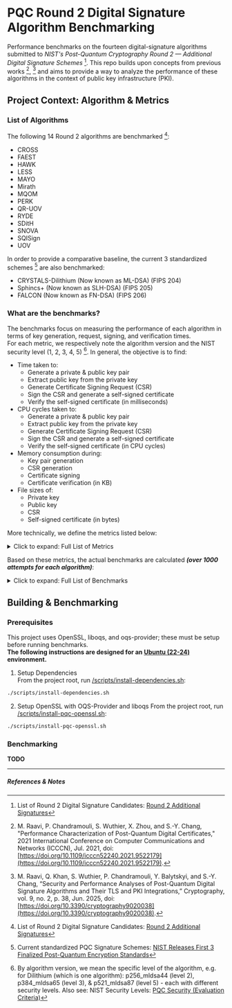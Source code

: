 # PQC Round 2 Digital Signature Algorithm Benchmarking  

Performance benchmarks on the fourteen digital-signature algorithms submitted to *NIST's Post-Quantum Cryptography Round 2 — Additional Digital Signature Schemes* [^1]. This repo builds upon concepts from previous works [^3], [^4] and aims to provide a way to analyze the performance of these algorithms in the context of public key infrastructure (PKI).  

## Project Context: Algorithm & Metrics

### List of Algorithms

The following 14 Round 2 algorithms are benchmarked [^1]:  

- CROSS
- FAEST
- HAWK
- LESS
- MAYO
- Mirath
- MQOM
- PERK
- QR-UOV
- RYDE
- SDitH
- SNOVA
- SQISign
- UOV

In order to provide a comparative baseline, the current 3 standardized schemes [^2] are also benchmarked:  

- CRYSTALS-Dilithium (Now known as ML-DSA) (FIPS 204)
- Sphincs+ (Now known as SLH-DSA) (FIPS 205)
- FALCON (Now known as FN-DSA) (FIPS 206)

### What are the benchmarks?  

The benchmarks focus on measuring the performance of each algorithm in terms of key generation, request, signing, and verification times.  
For each metric, we respectively note the algorithm version and the NIST security level (1, 2, 3, 4, 5) [^5].
In general, the objective is to find:  

- Time taken to:
    - Generate a private & public key pair
    - Extract public key from the private key
    - Generate Certificate Signing Request (CSR)
    - Sign the CSR and generate a self-signed certificate
    - Verify the self-signed certificate (in milliseconds)
- CPU cycles taken to:
    - Generate a private & public key pair
    - Extract public key from the private key
    - Generate Certificate Signing Request (CSR)
    - Sign the CSR and generate a self-signed certificate
    - Verify the self-signed certificate (in CPU cycles)
- Memory consumption during:
    - Key pair generation
    - CSR generation
    - Certificate signing
    - Certificate verification (in KB)
- File sizes of:
    - Private key
    - Public key
    - CSR
    - Self-signed certificate (in bytes)

More technically, we define the metrics listed below:  

<details>
<summary>Click to expand: Full List of Metrics</summary>

- **User & kernel time** *(total CPU time, in milliseconds)* for <u>generating the private key</u>
- **User & kernel time** *(total CPU time, in milliseconds)* for <u>extracting the public key from the private key</u>
- **User & kernel time** *(total CPU time, in milliseconds)* for <u>generating the CSR</u>
- **User & kernel time** *(total CPU time, in milliseconds)* for <u>signing CSR & generate a self-signed certificate</u>
- **User & kernel time** *(total CPU time, in milliseconds)* for <u>verifying the self-signed certificate</u>
- **User & kernel time** *(total CPU time, in milliseconds)* for <u>generating key pair (generating private key + extracting public key)</u>
- **User & kernel time** *(total CPU time, in milliseconds)* for <u>ALL operations combined</u>
- **Real time** *(wall-clock time, in milliseconds)* for <u>generating the private key</u>
- **Real time** *(wall-clock time, in milliseconds)* for <u>extracting the public key from the private key</u>
- **Real time** *(wall-clock time, in milliseconds)* for <u>generating the CSR</u>
- **Real time** *(wall-clock time, in milliseconds)* for <u>signing CSR & generating a self-signed certificate</u>
- **Real time** *(wall-clock time, in milliseconds)* for <u>verifying the self-signed certificate</u>
- **Real time** *(wall-clock time, in milliseconds)* for <u>generating key pair (generating private key + extracting public key)</u>
- **Real time** *(wall-clock time, in milliseconds)* for <u>ALL operations combined</u>
- **CPU Cycles** for <u>generating the private key</u>
- **CPU Cycles** for <u>extracting the public key from the private key</u>
- **CPU Cycles** for <u>generating the CSR</u>
- **CPU Cycles** for <u>signing CSR & generating a self-signed certificate</u>
- **CPU Cycles** for <u>verifying the self-signed certificate</u>
- **CPU Cycles** for <u>generating key pair (generating private key + extracting public key)</u>
- **CPU Cycles** for <u>ALL operations combined</u>
- **Maximum memory usage/Peak RSS (Resident Settings Size)** *(in KB)* for <u>generating the private key</u>
- **Maximum memory usage/Peak RSS (Resident Settings Size)** *(in KB)* for <u>extracting the public key from the private key</u>
- **Maximum memory usage/Peak RSS (Resident Settings Size)** *(in KB)* for <u>generating the CSR</u>
- **Maximum memory usage/Peak RSS (Resident Settings Size)** *(in KB)* for <u>signing CSR & generating a self-signed certificate</u>
- **Maximum memory usage/Peak RSS (Resident Settings Size)** *(in KB)* for <u>verifying the self-signed certificate</u>
- **Maximum memory usage/Peak RSS (Resident Settings Size)** *(in KB)* for <u>generating key pair (generating private key + extracting public key)</u>
- **Maximum memory usage/Peak RSS (Resident Settings Size)** *(in KB)* for <u>ALL operations combined</u>
- **File size** *(in bytes)* of the <u>private key</u>
- **File size** *(in bytes)* of the <u>public key</u>
- **File size** *(in bytes)* of the <u>CSR</u>
- **File size** *(in bytes)* of the <u>self-signed certificate</u>  

</details>

Based on these metrics, the actual benchmarks are calculated ***(over 1000 attempts for each algorithm)***:

<details>
<summary>Click to expand: Full List of Benchmarks</summary>

- **Average CPU time** for <u>generating the private key</u>
- **Average CPU time** for <u>extracting the public key from the private key</u>
- **Average CPU time** for <u>generating the CSR</u>
- **Average CPU time** for <u>signing CSR & generating a self-signed certificate</u>
- **Average CPU time** for <u>verifying the self-signed certificate</u>
- **Average CPU time** for <u>generating key pair (generating private key + extracting public key)</u>
- **Average CPU time** for <u>ALL operations combined</u>
- **Average wall-clock time** for <u>generating the private key</u>
- **Average wall-clock time** for <u>extracting the public key from the private key</u>
- **Average wall-clock time** for <u>generating the CSR</u>
- **Average wall-clock time** for <u>signing CSR & generating a self-signed certificate</u>
- **Average wall-clock time** for <u>verifying the self-signed certificate</u>
- **Average wall-clock time** for <u>generating key pair (generating private key + extracting public key)</u>
- **Average wall-clock time** for <u>ALL operations combined</u>
- **Median CPU time** for <u>generating the private key</u>
- **Median CPU time** for <u>extracting the public key from the private key</u>
- **Median CPU time** for <u>generating the CSR</u>
- **Median CPU time** for <u>signing CSR & generating a self-signed certificate</u>
- **Median CPU time** for <u>verifying the self-signed certificate</u>
- **Median CPU time** for <u>generating key pair (generating private key + extracting public key)</u>
- **Median CPU time** for <u>ALL operations combined</u>
- **Median wall-clock time** for <u>generating the private key</u>
- **Median wall-clock time** for <u>extracting the public key from the private key</u>
- **Median wall-clock time** for <u>generating the CSR</u>
- **Median wall-clock time** for <u>signing CSR & generating a self-signed certificate</u>
- **Median wall-clock time** for <u>verifying the self-signed certificate</u>
- **Median wall-clock time** for <u>generating key pair (generating private key + extracting public key)</u>
- **Median wall-clock time** for <u>ALL operations combined</u>
- **Average CPU Cycles** for <u>generating the private key</u>
- **Average CPU Cycles** for <u>extracting the public key from the private key</u>
- **Average CPU Cycles** for <u>generating the CSR</u>
- **Average CPU Cycles** for <u>signing CSR & generating a self-signed certificate</u>
- **Average CPU Cycles** for <u>verifying the self-signed certificate</u>
- **Average CPU Cycles** for <u>generating key pair (generating private key + extracting public key)</u>
- **Average CPU Cycles** for <u>ALL operations combined</u>
- **Median CPU Cycles** for <u>generating the private key</u>
- **Median CPU Cycles** for <u>extracting the public key from the private key</u>
- **Median CPU Cycles** for <u>generating the CSR</u>
- **Median CPU Cycles** for <u>signing CSR & generating a self-signed certificate</u>
- **Median CPU Cycles** for <u>verifying the self-signed certificate</u>
- **Median CPU Cycles** for <u>generating key pair (generating private key + extracting public key)</u>
- **Median CPU Cycles** for <u>ALL operations combined</u>
- **Average Peak RSS** for <u>generating the private key</u>
- **Average Peak RSS** for <u>extracting the public key from the private key</u>
- **Average Peak RSS** for <u>generating the CSR</u>
- **Average Peak RSS** for <u>signing CSR & generating a self-signed certificate</u>
- **Average Peak RSS** for <u>verifying the self-signed certificate</u>
- **Average Peak RSS** for <u>generating key pair (generating private key + extracting public key)</u>
- **Average Peak RSS** for <u>ALL operations combined</u>
- **Median Peak RSS** for <u>generating the private key</u>
- **Median Peak RSS** for <u>extracting the public key from the private key</u>
- **Median Peak RSS** for <u>generating the CSR</u>
- **Median Peak RSS** for <u>signing CSR & generating a self-signed certificate</u>
- **Median Peak RSS** for <u>verifying the self-signed certificate</u>
- **Median Peak RSS** for <u>generating key pair (generating private key + extracting public key)</u>
- **Median Peak RSS** for <u>ALL operations combined</u>
- **Average file size** of the <u>private key</u>
- **Average file size** of the <u>public key</u>
- **Average file size** of the <u>CSR</u>
- **Average file size** of the <u>self-signed certificate</u>

</details>

## Building & Benchmarking

### Prerequisites

This project uses OpenSSL, liboqs, and oqs-provider; these must be setup before running benchmarks.  
**The following instructions are designed for an <u>Ubuntu (22-24)</u> environment.**  

1. Setup Dependencies  
From the project root, run [/scripts/install-dependencies.sh](/scripts/install-dependencies.sh):  

```bash
./scripts/install-dependencies.sh
```

2. Setup OpenSSL with OQS-Provider and liboqs
From the project root, run [/scripts/install-pqc-openssl.sh](/scripts/install-pqc-openssl.sh):

```bash
./scripts/install-pqc-openssl.sh
```

### Benchmarking

**TODO**

---

##### References & Notes

[^1]: List of Round 2 Digital Signature Candidates: [Round 2 Additional Signatures](https://csrc.nist.gov/Projects/pqc-dig-sig/round-2-additional-signatures)  

[^2]: Current standardized PQC Signature Schemes: [NIST Releases First 3 Finalized Post-Quantum Encryption Standards](https://www.nist.gov/news-events/news/2024/08/nist-releases-first-3-finalized-post-quantum-encryption-standards)  

[^3]: M. Raavi, P. Chandramouli, S. Wuthier, X. Zhou, and S.-Y. Chang, "Performance Characterization of Post-Quantum Digital Certificates," 2021 International Conference on Computer Communications and Networks (ICCCN), Jul. 2021, doi: [https://doi.org/10.1109/icccn52240.2021.9522179](https://doi.org/10.1109/icccn52240.2021.9522179).  

[^4]: M. Raavi, Q. Khan, S. Wuthier, P. Chandramouli, Y. Balytskyi, and S.-Y. Chang, “Security and Performance Analyses of Post-Quantum Digital Signature Algorithms and Their TLS and PKI Integrations,” Cryptography, vol. 9, no. 2, p. 38, Jun. 2025, doi: [https://doi.org/10.3390/cryptography9020038](https://doi.org/10.3390/cryptography9020038).  

[^5]: By algorithm version, we mean the specific level of the algorithm, e.g. for Dilithium (which is one algorithm): p256_mldsa44 (level 2), p384_mldsa65 (level 3), & p521_mldsa87 (level 5) - each with different security levels. Also see: NIST Security Levels: [PQC Security (Evaluation Criteria)](https://csrc.nist.gov/projects/post-quantum-cryptography/post-quantum-cryptography-standardization/evaluation-criteria/security-(evaluation-criteria))